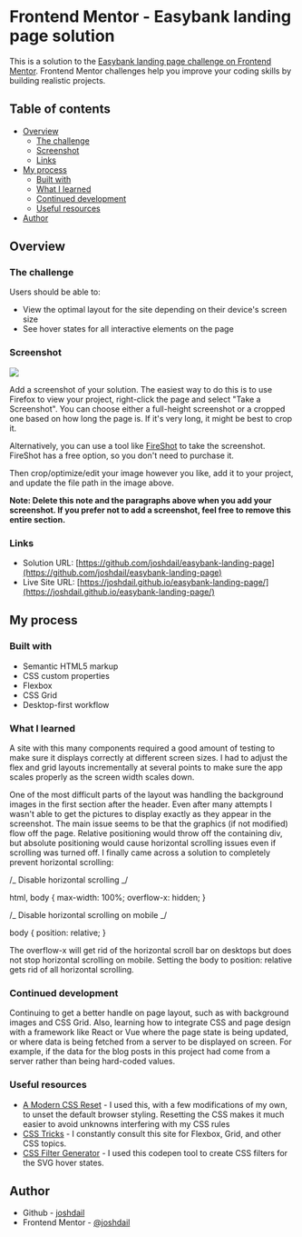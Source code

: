 # Frontend Mentor - Easybank landing page solution

This is a solution to the [Easybank landing page challenge on Frontend Mentor](https://www.frontendmentor.io/challenges/easybank-landing-page-WaUhkoDN). Frontend Mentor challenges help you improve your coding skills by building realistic projects.

## Table of contents

- [Overview](#overview)
  - [The challenge](#the-challenge)
  - [Screenshot](#screenshot)
  - [Links](#links)
- [My process](#my-process)
  - [Built with](#built-with)
  - [What I learned](#what-i-learned)
  - [Continued development](#continued-development)
  - [Useful resources](#useful-resources)
- [Author](#author)

## Overview

### The challenge

Users should be able to:

- View the optimal layout for the site depending on their device's screen size
- See hover states for all interactive elements on the page

### Screenshot

![](./screenshot.jpg)

Add a screenshot of your solution. The easiest way to do this is to use Firefox to view your project, right-click the page and select "Take a Screenshot". You can choose either a full-height screenshot or a cropped one based on how long the page is. If it's very long, it might be best to crop it.

Alternatively, you can use a tool like [FireShot](https://getfireshot.com/) to take the screenshot. FireShot has a free option, so you don't need to purchase it.

Then crop/optimize/edit your image however you like, add it to your project, and update the file path in the image above.

**Note: Delete this note and the paragraphs above when you add your screenshot. If you prefer not to add a screenshot, feel free to remove this entire section.**

### Links

- Solution URL: [https://github.com/joshdail/easybank-landing-page](https://github.com/joshdail/easybank-landing-page)
- Live Site URL: [https://joshdail.github.io/easybank-landing-page/](https://joshdail.github.io/easybank-landing-page/)

## My process

### Built with

- Semantic HTML5 markup
- CSS custom properties
- Flexbox
- CSS Grid
- Desktop-first workflow

### What I learned

A site with this many components required a good amount of testing to make sure it displays correctly at different screen sizes. I had to adjust the flex and grid layouts incrementally at several points to make sure the app scales properly as the screen width scales down.

One of the most difficult parts of the layout was handling the background images in the first section after the header. Even after many attempts I wasn't able to get the pictures to display exactly as they appear in the screenshot. The main issue seems to be that the graphics (if not modified) flow off the page. Relative positioning would throw off the containing div, but absolute positioning would cause horizontal scrolling issues even if scrolling was turned off. I finally came across a solution to completely prevent horizontal scrolling:

/_ Disable horizontal scrolling _/

html,
body {
max-width: 100%;
overflow-x: hidden;
}

/_ Disable horizontal scrolling on mobile _/

body {
position: relative;
}

The overflow-x will get rid of the horizontal scroll bar on desktops but does not stop horizontal scrolling on mobile. Setting the body to position: relative gets rid of all horizontal scrolling.

### Continued development

Continuing to get a better handle on page layout, such as with background images and CSS Grid. Also, learning how to integrate CSS and page design with a framework like React or Vue where the page state is being updated, or where data is being fetched from a server to be displayed on screen. For example, if the data for the blog posts in this project had come from a server rather than being hard-coded values.

### Useful resources

- [A Modern CSS Reset](https://piccalil.li/blog/a-modern-css-reset/) - I used this, with a few modifications of my own, to unset the default browser styling. Resetting the CSS makes it much easier to avoid unknowns interfering with my CSS rules
- [CSS Tricks](https://css-tricks.com/) - I constantly consult this site for Flexbox, Grid, and other CSS topics.
- [CSS Filter Generator](https://codepen.io/sosuke/pen/Pjoqqp) - I used this codepen tool to create CSS filters for the SVG hover states.

## Author

- Github - [joshdail](https://github.com/joshdail)
- Frontend Mentor - [@joshdail](https://www.frontendmentor.io/profile/joshdail)
